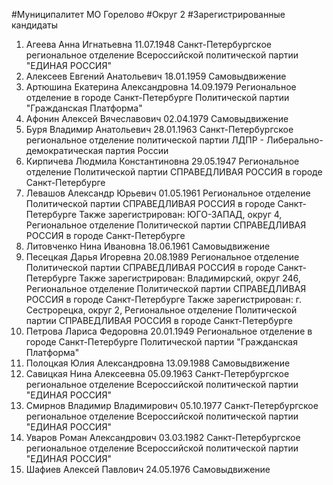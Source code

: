 #Муниципалитет
МО Горелово
#Округ
2
#Зарегистрированные кандидаты
1. Агеева Анна Игнатьевна 11.07.1948
Санкт-Петербургское региональное отделение Всероссийской политической партии "ЕДИНАЯ РОССИЯ"
2. Алексеев Евгений Анатольевич 18.01.1959
Самовыдвижение
3. Артюшина Екатерина Александровна 14.09.1979
Региональное отделение в городе Санкт-Петербурге Политической партии "Гражданская Платформа"
4. Афонин Алексей Вячеславович 02.04.1979
Самовыдвижение
5. Буря Владимир Анатольевич 28.01.1963
Санкт-Петербургское региональное отделение политической партии ЛДПР - Либерально-демократическая партия России
6. Кирпичева Людмила Константиновна 29.05.1947
Региональное отделение Политической партии СПРАВЕДЛИВАЯ РОССИЯ в городе Санкт-Петербурге
7. Левашов Александр Юрьевич 01.05.1961
Региональное отделение Политической партии СПРАВЕДЛИВАЯ РОССИЯ в городе Санкт-Петербурге
Также зарегистрирован: ЮГО-ЗАПАД, округ 4, Региональное отделение Политической партии СПРАВЕДЛИВАЯ РОССИЯ в городе Санкт-Петербурге
8. Литовченко Нина Ивановна 18.06.1961
Самовыдвижение
9. Песецкая Дарья Игоревна 20.08.1989
Региональное отделение Политической партии СПРАВЕДЛИВАЯ РОССИЯ в городе Санкт-Петербурге
Также зарегистрирован: Владимирский, округ 246, Региональное отделение Политической партии СПРАВЕДЛИВАЯ РОССИЯ в городе Санкт-Петербурге
Также зарегистрирован: г. Сестрорецка, округ 2, Региональное отделение Политической партии СПРАВЕДЛИВАЯ РОССИЯ в городе Санкт-Петербурге
10. Петрова Лариса Федоровна 20.01.1949
Региональное отделение в городе Санкт-Петербурге Политической партии "Гражданская Платформа"
11. Полоцкая Юлия Александровна 13.09.1988
Самовыдвижение
12. Савицкая Нина Алексеевна 05.09.1963
Санкт-Петербургское региональное отделение Всероссийской политической партии "ЕДИНАЯ РОССИЯ"
13. Смирнов Владимир Владимирович 05.10.1977
Санкт-Петербургское региональное отделение Всероссийской политической партии "ЕДИНАЯ РОССИЯ"
14. Уваров Роман Александрович 03.03.1982
Санкт-Петербургское региональное отделение Всероссийской политической партии "ЕДИНАЯ РОССИЯ"
15. Шафиев Алексей Павлович 24.05.1976
Самовыдвижение
